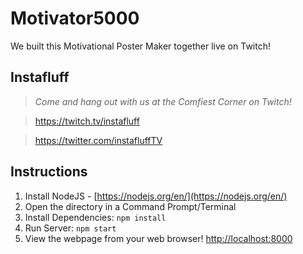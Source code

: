 # Motivator5000
We built this Motivational Poster Maker together live on Twitch!

## Instafluff ##
> *Come and hang out with us at the Comfiest Corner on Twitch!*

> https://twitch.tv/instafluff

> https://twitter.com/instafluffTV

## Instructions ##

1. Install NodeJS - [https://nodejs.org/en/](https://nodejs.org/en/)
2. Open the directory in a Command Prompt/Terminal
3. Install Dependencies: `npm install`
4. Run Server: `npm start`
5. View the webpage from your web browser! [http://localhost:8000](http://localhost:8000)
